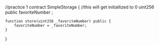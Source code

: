 //practice 1
contract SimpleStorage
 {
    //this will get initiallized to 0
    uint256 public favoriteNumber ;

    function store(uint256 _favoriteNumber) public {
        favoriteNumber = _favoriteNumber;
    }

 }
    

